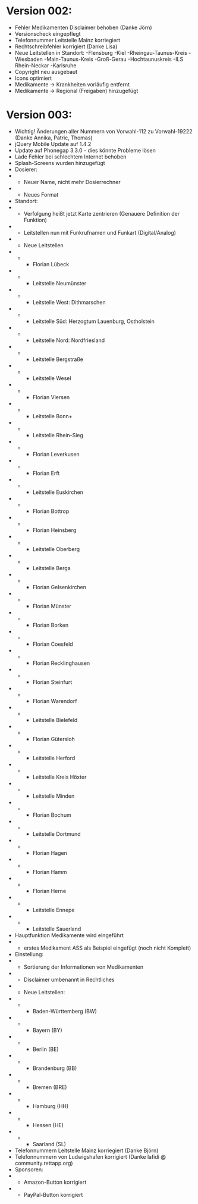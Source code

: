 Version 002:
============

- Fehler Medikamenten Disclaimer behoben (Danke Jörn)
- Versionscheck eingepflegt
- Telefonnummer Leitstelle Mainz korriegiert
- Rechtschreibfehler korrigiert (Danke Lisa)
- Neue Leitstellen in Standort:
	-Flensburg
	-Kiel
	-Rheingau-Taunus-Kreis
	-Wiesbaden
	-Main-Taunus-Kreis
	-Groß-Gerau
	-Hochtaunuskreis
	-ILS Rhein-Neckar
	-Karlsruhe
- Copyright neu ausgebaut
- Icons optimiert
- Medikamente -> Krankheiten vorläufig entfernt
- Medikamente -> Regional (Freigaben) hinzugefügt


Version 003:
============

- Wichtig!</strong> Änderungen aller Nummern von Vorwahl-112 zu Vorwahl-19222 (Danke Annika, Patric, Thomas)
- jQuery Mobile Update auf 1.4.2
- Update auf Phonegap 3.3.0 - dies könnte Probleme lösen
- Lade Fehler bei schlechtem Internet behoben
- Splash-Screens wurden hinzugefügt
- Dosierer:
- - Neuer Name, nicht mehr Dosierrechner
- - Neues Format
- Standort:
- - Verfolgung heißt jetzt Karte zentrieren (Genauere Definition der Funktion)
- - Leitstellen nun mit Funkrufnamen und Funkart (Digital/Analog)
- - Neue Leitstellen
- - - Florian Lübeck
- - - Leitstelle Neumünster
- - - Leitstelle West: Dithmarschen
- - - Leitstelle Süd: Herzogtum Lauenburg, Ostholstein
- - - Leitstelle Nord: Nordfriesland
- - - Leitstelle Bergstraße
- - - Leitstelle Wesel
- - - Florian Viersen
- - - Leitstelle Bonn+
- - - Leitstelle Rhein-Sieg
- - - Florian Leverkusen
- - - Florian Erft
- - - Leitstelle Euskirchen
- - - Florian Bottrop
- - - Florian Heinsberg
- - - Leitstelle Oberberg
- - - Leitstelle Berga
- - - Florian Gelsenkirchen
- - - Florian Münster
- - - Florian Borken
- - - Florian Coesfeld
- - - Florian Recklinghausen
- - - Florian Steinfurt
- - - Florian Warendorf
- - - Leitstelle Bielefeld
- - - Florian Gütersloh
- - - Leitstelle Herford
- - - Leitstelle Kreis Höxter
- - - Leitstelle Minden
- - - Florian Bochum
- - - Leitstelle Dortmund
- - - Florian Hagen
- - - Florian Hamm
- - - Florian Herne
- - - Leitstelle Ennepe
- - - Leitstelle Sauerland
- Hauptfunktion Medikamente wird eingeführt
- - erstes Medikament ASS als Beispiel eingefügt (noch nicht Komplett)
- Einstellung:
- - Sortierung der Informationen von Medikamenten
- - Disclaimer umbenannt in Rechtliches
- - Neue Leitstellen:
- - - Baden-Württemberg (BW)
- - - Bayern (BY)
- - - Berlin (BE)
- - - Brandenburg (BB)
- - - Bremen (BRE)
- - - Hamburg (HH)
- - - Hessen (HE)
- - - Saarland (SL)
- Telefonnummern Leitstelle Mainz korriegiert (Danke Björn)
- Telefonnummern von Ludwigshafen korrigiert (Danke lafidi @ community.rettapp.org)
- Sponsoren:
- - Amazon-Button korrigiert
- - PayPal-Button korrigiert
						
					
				
